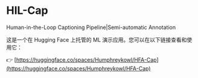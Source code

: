 # HIL-Cap
Human-in-the-Loop Captioning Pipeline|Semi-automatic Annotation

这是一个在 Hugging Face 上托管的 ML 演示应用。您可以在以下链接查看和使用它：

👉 [https://huggingface.co/spaces/Humphreykowl/HFA-Cap](https://huggingface.co/spaces/Humphreykowl/HFA-Cap)

